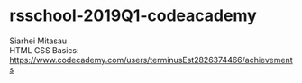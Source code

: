 # rsschool-2019Q1-codeacademy

Siarhei Mitasau </br>
HTML CSS Basics: https://www.codecademy.com/users/terminusEst2826374466/achievements
